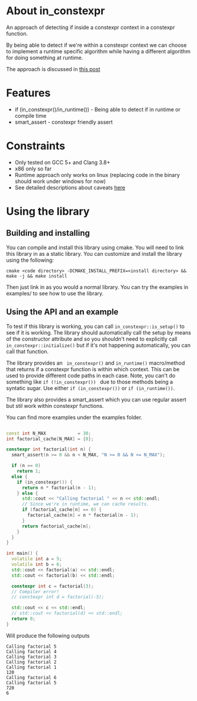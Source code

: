 # About in_constexpr
An approach of detecting if inside a constexpr context in a constexpr function. 

By being able to detect if we're within a constexpr context we can choose to implement
a runtime specific algorithm while having a different algorithm for doing something at runtime. 

The approach is discussed in [this post](http://saadahmad.ca/detecting-evaluation-context-inside-constexpr-functions/)

# Features
* if (in_constexpr()/in_runtime()) - Being able to detect if in runtime or compile time 
* smart_assert                     - constexpr friendly assert

# Constraints
* Only tested on GCC 5+ and Clang 3.8+
* x86 only so far
* Runtime approach only works on linux (replacing code in the binary should work under windows for now)
* See detailed descriptions about caveats [here](http://saadahmad.ca/detecting-evaluation-context-inside-constexpr-functions/#caveats)

# Using the library
## Building and installing
You can compile and install this library using cmake. You will need to link this library in as a static library.
You can customize and install the library using the following:
```
cmake <code directory> -DCMAKE_INSTALL_PREFIX=<install directory> && make -j && make install
```
Then just link in as you would a normal library. You can try the examples in examples/ to see how to use the library.
## Using the API and an example

To test if this library is working, you can call ```in_constexpr::is_setup()``` to see if it is working. The library should automatically call the setup by means of the constructor 
attribute and so you shouldn't need to explicitly call ```in_constexpr::initialize()``` but if it's not happening automatically, you can call that function. 

The library provides an ``` in_constexpr()``` and ```in_runtime()``` macro/method that returns if a constexpr function is within which context. This can be used to provide different code paths in each case. 
Note, you can't do something like ```if (!in_constexpr()) ``` due to those methods being a syntatic sugar. Use either ```if (in_constexpr())``` or ```if (in_runtime())```.

The library also provides a smart_assert which you can use regular assert but stil work within constexpr functions. 

You can find more examples under the examples folder. 

```cpp

const int N_MAX            = 30;
int factorial_cache[N_MAX] = {0};

constexpr int factorial(int n) {
  smart_assert(n >= 0 && n < N_MAX, "N >= 0 && N <= N_MAX");

  if (n == 0)
    return 1;
  else {
    if (in_constexpr()) {
      return n * factorial(n - 1);
    } else {
      std::cout << "Calling factorial " << n << std::endl;
      // Since we're in runtime, we can cache results.
      if (factorial_cache[n] == 0) {
        factorial_cache[n] = n * factorial(n - 1);
      }
      return factorial_cache[n];
    }
  }
}

int main() {
  volatile int a = 5;
  volatile int b = 6;
  std::cout << factorial(a) << std::endl;
  std::cout << factorial(b) << std::endl;

  constexpr int c = factorial(3);
  // Compiler error!
  // constexpr int d = factorial(-5);

  std::cout << c << std::endl;
  // std::cout << factorial(d) << std::endl;
  return 0;
}
```
Will produce the following outputs
```
Calling factorial 5
Calling factorial 4
Calling factorial 3
Calling factorial 2
Calling factorial 1
120
Calling factorial 6
Calling factorial 5
720
6
```
